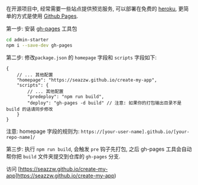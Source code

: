 在开源项目中, 经常需要一些站点提供预览服务, 可以部署在免费的 [heroku](https://www.heroku.com), 更简单的方式是使用 [Github Pages](https://pages.github.com/).

第一步: 安装 [gh-pages](https://github.com/tschaub/gh-pages) 工具包

```sh
cd admin-starter
npm i --save-dev gh-pages
```

第二步: 修改`package.json` 的 `homepage` 字段和 `scripts` 字段如下:

```text
{
    // ... 其他配置
    "homepage": "https://seazzw.github.io/create-my-app",
    "scripts": {
        // ... 其他配置
        "predeploy": "npm run build",
        "deploy": "gh-pages -d build" // 注意: 如果你的打包输出目录不是 build 的话请同步修改
    }
}
```

注意: homepage 字段的规则为: `https://[your-user-name].github.io/[your-repo-name]/`

第三步: 执行 `npm run build`, 会触发 `pre` 钩子先打包, 之后 gh-pages 工具会自动帮你把 `build` 文件夹提交到仓库的 `gh-pages` 分支.

访问 [https://seazzw.github.io/create-my-app]https://seazzw.github.io/create-my-app)


